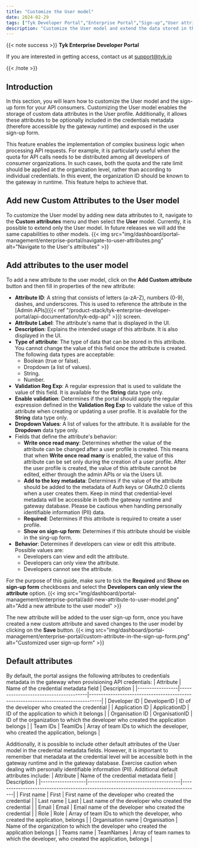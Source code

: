 ```yaml
---
title: "Customize the User model"
date: 2024-02-29
tags: ["Tyk Developer Portal","Enterprise Portal","Sign-up","User attributes","Metadata"]
description: "Customize the User model and extend the data stored in the User profile"
---
```


{{< note success >}}
**Tyk Enterprise Developer Portal**

If you are interested in getting access, contact us at [support@tyk.io](<mailto:support@tyk.io?subject=Tyk Enterprise Portal Beta>)

{{< /note >}}

## Introduction

In this section, you will learn how to customize the User model and the sign-up form for your API consumers.
Customizing the User model enables the storage of custom data attributes in the User profile.
Additionally, it allows these attributes to be optionally included in the credentials metadata (therefore accessible by the gateway runtime) and exposed in the user sign-up form.

This feature enables the implementation of complex business logic when processing API requests.
For example, it is particularly useful when the quota for API calls needs to be distributed among all developers of consumer organizations.
In such cases, both the quota and the rate limit should be applied at the organization level, rather than according to individual credentials.
In this event, the organization ID should be known to the gateway in runtime. This feature helps to achieve that.

## Add new Custom Attributes to the User model

To customize the User model by adding new data attributes to it, navigate to the **Custom attributes** menu and then select the **User** model. Currently, it is possible to extend only the User model. In future releases we will add the same capabilities to other models.
{{< img src="img/dashboard/portal-management/enterprise-portal/navigate-to-user-attributes.png" alt="Navigate to the User's attributes" >}}

## Add attributes to the user model
To add a new attribute to the user model, click on the **Add Custom attribute** button and then fill in properties of the new attribute:
- **Attribute ID**: A string that consists of letters (a-zA-Z), numbers (0-9), dashes, and underscores. This is used to reference the attribute in the [Admin APIs]({{< ref "/product-stack/tyk-enterprise-developer-portal/api-documentation/tyk-edp-api" >}}) screen.
- **Attribute Label**: The attribute's name that is displayed in the UI.
- **Description**: Explains the intended usage of this attribute. It is also displayed in the UI.
- **Type of attribute**: The type of data that can be stored in this attribute. You cannot change the value of this field once the attribute is created. The following data types are acceptable:
  - Boolean (true or false).
  - Dropdown (a list of values).
  - String.
  - Number.
- **Validation Reg Exp**: A regular expression that is used to validate the value of this field. It is available for the **String** data type only.
- **Enable validation**: Determines if the portal should apply the regular expression defined in the **Validation Reg Exp** to validate the value of this attribute when creating or updating a user profile. It is available for the **String** data type only.
- **Dropdown Values**: A list of values for the attribute. It is available for the **Dropdown** data type only.
- Fields that define the attribute's behavior:
  - **Write once read many**: Determines whether the value of the attribute can be changed after a user profile is created. This means that when **Write once read many** is enabled, the value of this attribute can be set only during the creation of a user profile. After the user profile is created, the value of this attribute cannot be edited, either through the admin APIs or via the Users UI.
  - **Add to the key metadata**: Determines if the value of the attribute should be added to the metadata of Auth keys or OAuth2.0 clients when a user creates them. Keep in mind that credential-level metadata will be accessible in both the gateway runtime and gateway database. Please be cautious when handling personally identifiable information (PII) data.
  - **Required**: Determines if this attribute is required to create a user profile.
  - **Show on sign-up form**: Determines if this attribute should be visible in the sing-up form.
- **Behavior**: Determines if developers can view or edit this attribute. Possible values are:
  - Developers can view and edit the attribute.
  - Developers can only view the attribute.
  - Developers cannot see the attribute.

For the purpose of this guide, make sure to tick the **Required** and **Show on sign-up form** checkboxes and select the **Developers can only view the attribute** option.
{{< img src="img/dashboard/portal-management/enterprise-portal/add-new-attribute-to-user-model.png" alt="Add a new attribute to the user model" >}}

The new attribute will be added to the user sign-up form, once you have created a new custom attribute and saved changes to the user model by clicking on the **Save** button.
{{< img src="img/dashboard/portal-management/enterprise-portal/custom-attribute-in-the-sign-up-form.png" alt="Customized user sign-up form" >}}


## Default attributes
By default, the portal assigns the following attributes to credentials metadata in the gateway when provisioning API credentials:
| Attribute       | Name of the credential metadata field | Description                                                                       |
|-----------------|---------------------------------------|-----------------------------------------------------------------------------------|
| Developer ID    | DeveloperID                           | ID of the developer who created the credential                                    |
| Application ID  | ApplicationID                         | ID of the application to which it belongs                                         |
| Organisation ID | OrganisationID                        | ID of the organization to which the developer who created the application belongs |
| Team IDs        | TeamIDs                               | Array of team IDs to which the developer, who created the application, belongs    |

Additionally, it is possible to include other default attributes of the User model in the credential metadata fields.
However, it is important to remember that metadata at the credential level will be accessible both in the gateway runtime and in the gateway database.
Exercise caution when dealing with personally identifiable information (PII). Additional default attributes include:
| Attribute         | Name of the credential metadata field | Description                                                                         |
|-------------------|---------------------------------------|-------------------------------------------------------------------------------------|
| First name        | First                                 | First name of the developer who created the credential                              |
| Last name         | Last                                  | Last name of the developer who created the credential                               |
| Email             | Email                                 | Email name of the developer who created the credential                              |
| Role              | Role                                  | Array of team IDs to which the developer, who created the application, belongs      |
| Organisation name | Organisation                          | Name of the organization to which the developer who created the application belongs |
| Teams name        | TeamNames                             | Array of team names to which the developer, who created the application, belongs     |